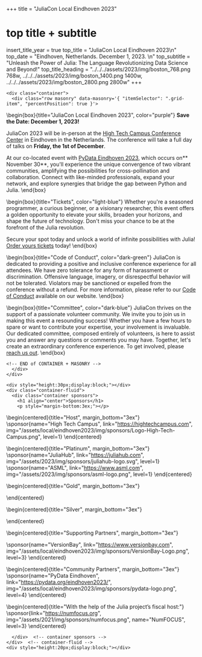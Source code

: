 +++
title = "JuliaCon Local Eindhoven 2023"

# top title + subtitle
insert_title_year = true
top_title = "JuliaCon Local Eindhoven 2023\n"
top_date = "Eindhoven, Netherlands. December 1, 2023. \n"
top_subtitle = "Unleash the Power of Julia: The Language Revolutionizing Data Science and Beyond!"
top_title_heading = "../../../assets/2023/img/boston_768.png 768w, ../../../assets/2023/img/boston_1400.png 1400w, ../../../assets/2023/img/boston_2800.png 2800w"
+++

~~~
<div class="container">
  <div class="row masonry" data-masonry='{ "itemSelector": ".grid-item", "percentPosition": true }'>
~~~

\begin{box}{title="JuliaCon Local Eindhoven 2023", color="purple"}
**Save the Date: December 1, 2023!**

JuliaCon 2023 will be in-person at the [High Tech Campus Conference Center](https://hightechcampus.com/conference-center) in Eindhoven in the Netherlands. The conference will take a full day of talks on **Friday, the 1st of December**.

At our co-located event with [PyData Eindhoven 2023](https://pydata.org/eindhoven2023/), which occurs on** November 30**, you'll experience the unique convergence of two vibrant communities, amplifying the possibilities for cross-pollination and collaboration. Connect with like-minded professionals, expand your network, and explore synergies that bridge the gap between Python and Julia.
\end{box}

\begin{box}{title="Tickets", color="light-blue"}
Whether you're a seasoned programmer, a curious beginner, or a visionary researcher, this event offers a golden opportunity to elevate your skills, broaden your horizons, and shape the future of technology. Don't miss your chance to be at the forefront of the Julia revolution.

Secure your spot today and unlock a world of infinite possibilities with Julia! [Order yours tickets](/local/eindhoven2023/tickets/) today!
\end{box}

\begin{box}{title="Code of Conduct", color="dark-green"}
JuliaCon is dedicated to providing a positive and inclusive conference experience for all attendees. We have zero tolerance for any form of harassment or discrimination. Offensive language, imagery, or disrespectful behavior will not be tolerated. Violators may be sanctioned or expelled from the conference without a refund. For more information, please refer to our [Code of Conduct](/local/eindhoven2023/coc/) available on our website.
\end{box}

\begin{box}{title="Committee", color="dark-blue"}
JuliaCon thrives on the support of a passionate volunteer community. We invite you to join us in making this event a resounding success! Whether you have a few hours to spare or want to contribute your expertise, your involvement is invaluable. Our dedicated committee, composed entirely of volunteers, is here to assist you and answer any questions or comments you may have. Together, let's create an extraordinary conference experience. To get involved, please [reach us out](/local/eindhoven2023/committee).
\end{box}

~~~
<!-- END of CONTAINER + MASONRY -->
  </div>
</div>
~~~


~~~
<div style="height:30px;display:block;"></div>
<div class="container-fluid">
  <div class="container sponsors">
    <h1 align="center">Sponsors</h1>
    <p style="margin-bottom:3ex;"></p>
~~~

\begin{centered}{title="Host", margin_bottom="3ex"}
  \sponsor{name="High Tech Campus", link="https://hightechcampus.com", img="/assets/local/eindhoven2023/img/sponsors/Logo-High-Tech-Campus.png", level=1}
\end{centered}

\begin{centered}{title="Platinum", margin_bottom="3ex"}
  \sponsor{name="JuliaHub", link="https://juliahub.com", img="/assets/2023/img/sponsors/juliahub-logo.svg", level=1}
  \sponsor{name="ASML", link="https://www.asml.com", img="/assets/2023/img/sponsors/asml-logo.png", level=1}
\end{centered}

\begin{centered}{title="Gold", margin_bottom="3ex"}
  <!---\sponsor{name="ASML", link="https://www.asml.com", img="/assets/2023/img/sponsors/asml-logo.png", level=3}-->
\end{centered}

\begin{centered}{title="Silver", margin_bottom="3ex"}
  <!-- \sponsor{name="Pumas AI", link="https://pumas.ai", img="/assets/2023/img/sponsors/pumas-ai-logo.png", level=3}
  \sponsor{name="QuEra Computing", link="https://www.quera-computing.com/", img="/assets/2023/img/sponsors/quera-logo.png", level=3}
  \sponsor{name="Relational AI", link="https://relational.ai", img="/assets/2023/img/sponsors/rai-logo.svg", level=3} -->
  
\end{centered}

\begin{centered}{title="Supporting Partners", margin_bottom="3ex"}
  <!-- \sponsor{name="Jolin.io", link="https://www.jolin.io", img="/assets/2023/img/sponsors/jolin-logo.png", level=4}
  \sponsor{name="Beacon Biosignals", link="https://beacon.bio", img="/assets/2023/img/sponsors/beacon-logo.svg", level=3} -->
  \sponsor{name="VersionBay", link="https://www.versionbay.com", img="/assets/local/eindhoven2023/img/sponsors/VersionBay-Logo.png", level=3}
\end{centered}

\begin{centered}{title="Community Partners", margin_bottom="3ex"}
  \sponsor{name="PyData Eindhoven", link="https://pydata.org/eindhoven2023/", img="/assets/local/eindhoven2023/img/sponsors/pydata-logo.png", level=4}
\end{centered}

\begin{centered}{title="With the help of the Julia project’s fiscal host:"}
  \sponsor{link="https://numfocus.org", img="/assets/2021/img/sponsors/numfocus.png", name="NumFOCUS", level=3}
\end{centered}

~~~
  </div>  <!-- container sponsors -->
</div>  <!-- container-fluid -->
<div style="height:20px;display:block;"></div>
~~~